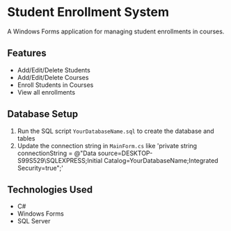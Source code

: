 # Student Enrollment System

A Windows Forms application for managing student enrollments in courses.

## Features
- Add/Edit/Delete Students
- Add/Edit/Delete Courses
- Enroll Students in Courses
- View all enrollments

## Database Setup
1. Run the SQL script `YourDatabaseName.sql` to create the database and tables
2. Update the connection string in `MainForm.cs` like 'private string connectionString = @"Data source=DESKTOP-S99S529\SQLEXPRESS;Initial Catalog=YourDatabaseName;Integrated Security=true";'

## Technologies Used
- C#
- Windows Forms
- SQL Server
 
 